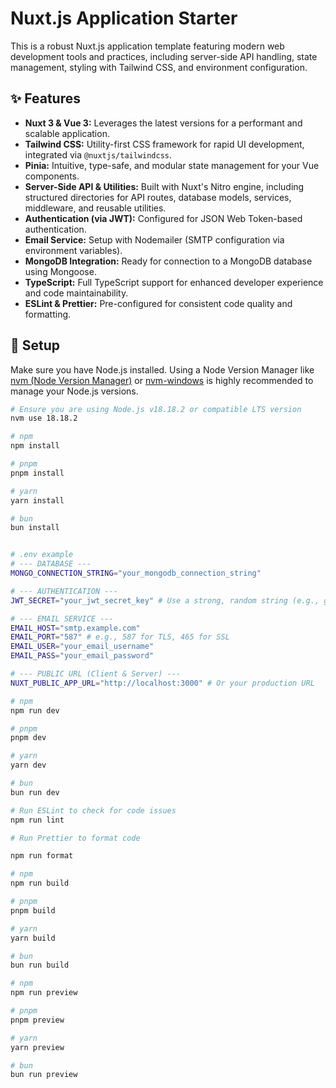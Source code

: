 # Nuxt.js Application Starter

This is a robust Nuxt.js application template featuring modern web development tools and practices, including server-side API handling, state management, styling with Tailwind CSS, and environment configuration.

## ✨ Features

* **Nuxt 3 & Vue 3:** Leverages the latest versions for a performant and scalable application.
* **Tailwind CSS:** Utility-first CSS framework for rapid UI development, integrated via `@nuxtjs/tailwindcss`.
* **Pinia:** Intuitive, type-safe, and modular state management for your Vue components.
* **Server-Side API & Utilities:** Built with Nuxt's Nitro engine, including structured directories for API routes, database models, services, middleware, and reusable utilities.
* **Authentication (via JWT):** Configured for JSON Web Token-based authentication.
* **Email Service:** Setup with Nodemailer (SMTP configuration via environment variables).
* **MongoDB Integration:** Ready for connection to a MongoDB database using Mongoose.
* **TypeScript:** Full TypeScript support for enhanced developer experience and code maintainability.
* **ESLint & Prettier:** Pre-configured for consistent code quality and formatting.

## 🚀 Setup

Make sure you have Node.js installed. Using a Node Version Manager like [nvm (Node Version Manager)](https://github.com/nvm-sh/nvm) or [nvm-windows](https://github.com/coreybutler/nvm-windows) is highly recommended to manage your Node.js versions.

```bash
# Ensure you are using Node.js v18.18.2 or compatible LTS version
nvm use 18.18.2

# npm
npm install

# pnpm
pnpm install

# yarn
yarn install

# bun
bun install


# .env example
# --- DATABASE ---
MONGO_CONNECTION_STRING="your_mongodb_connection_string"

# --- AUTHENTICATION ---
JWT_SECRET="your_jwt_secret_key" # Use a strong, random string (e.g., generated with `openssl rand -base64 32`)

# --- EMAIL SERVICE ---
EMAIL_HOST="smtp.example.com"
EMAIL_PORT="587" # e.g., 587 for TLS, 465 for SSL
EMAIL_USER="your_email_username"
EMAIL_PASS="your_email_password"

# --- PUBLIC URL (Client & Server) ---
NUXT_PUBLIC_APP_URL="http://localhost:3000" # Or your production URL

# npm
npm run dev

# pnpm
pnpm dev

# yarn
yarn dev

# bun
bun run dev

# Run ESLint to check for code issues
npm run lint

# Run Prettier to format code

npm run format

# npm
npm run build

# pnpm
pnpm build

# yarn
yarn build

# bun
bun run build

# npm
npm run preview

# pnpm
pnpm preview

# yarn
yarn preview

# bun
bun run preview